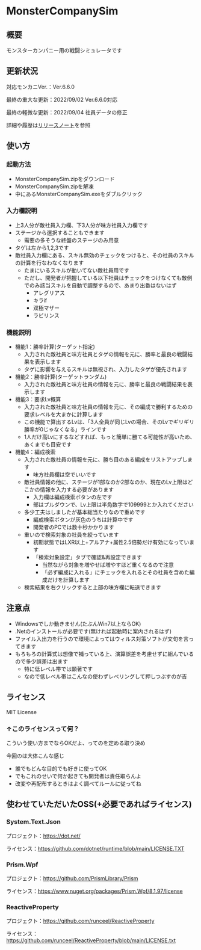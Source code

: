# MonsterCompanySim

## 概要

モンスターカンパニー用の戦闘シミュレータです

## 更新状況

対応モンカニVer.：Ver.6.6.0

最終の重大な更新：2022/09/02 Ver.6.6.0対応

最終の軽微な更新：2022/09/04 社員データの修正

詳細や履歴は[リリースノート](ReleaseNotes.md)を参照

## 使い方

### 起動方法

- MonsterCompanySim.zipをダウンロード
- MonsterCompanySim.zipを解凍
- 中にあるMonsterCompanySim.exeをダブルクリック

### 入力欄説明

- 上3人分が敵社員入力欄、下3人分が味方社員入力欄です
- ステージから選択することもできます
  - 需要の多そうな終盤のステージのみ用意
- タゲは左から1,2,3です
- 敵社員入力欄にある、スキル無効のチェックをつけると、その社員のスキルの計算を行なわなくなります
  - たまにいるスキルが動いてない敵社員用です
  - ただし、開発者が把握している以下社員はチェックをつけなくても敵側でのみ該当スキルを自動で調整するので、あまり出番はないはず
    - アレグリアス
    - キラif
    - 双極マザー
    - ラビリンス

### 機能説明

- 機能1：勝率計算(ターゲット指定)
  - 入力された敵社員と味方社員とタゲの情報を元に、勝率と最良の戦闘結果を表示します
  - タゲに影響を与えるスキルは無視され、入力したタゲが優先されます
- 機能2：勝率計算(ターゲットランダム)
  - 入力された敵社員と味方社員の情報を元に、勝率と最良の戦闘結果を表示します
- 機能3：要求Lv概算
  - 入力された敵社員と味方社員の情報を元に、その編成で勝利するための要求レベルを大まかに計算します
  - この機能で算出するLvは、「3人全員が同じLvの場合、そのLvでギリギリ勝率が0じゃなくなる」ラインです
  - 1人だけ高Lvにするなどすれば、もっと簡単に勝てる可能性が高いため、あくまでも目安です
- 機能4：編成検索
  - 入力された敵社員の情報を元に、勝ち目のある編成をリストアップします
    - 味方社員欄は空でいいです
  - 敵社員情報の他に、ステージが1部なのか2部なのか、現在のLv上限はどこかの情報を入力する必要があります
    - 入力欄は編成検索ボタンの左です
    - 部はプルダウンで、Lv上限は半角数字で109999とか入れてください
  - 多少工夫はしましたが基本総当たりなので重めです
    - 編成検索ボタンが灰色のうちは計算中です
    - 開発者のPCでは数十秒かかります
  - 重いので検索対象の社員を絞っています
    - 初期状態ではLXR以上+アルアナ+属性2.5倍勢だけ有効になっています
    - 「検索対象設定」タブで確認&再設定できます
      - 当然ながら対象を増やせば増やすほど重くなるので注意
      - 「必ず編成に入れる」にチェックを入れるとその社員を含めた編成だけを計算します
  - 検索結果を右クリックすると上部の味方欄に転送できます

## 注意点

- Windowsでしか動きません(たぶんWin7以上ならOK)
- .Netのインストールが必要です(無ければ起動時に案内されるはず)
- ファイル入出力を行うので環境によってはウィルス対策ソフトが文句を言ってきます
- もろもろの計算式は想像で補っている上、演算誤差を考慮せずに組んでいるので多少誤差は出ます
  - 特に低レベル帯では顕著です
  - なので低レベル帯はこんなの使わずレベリングして押しつぶすのが吉

## ライセンス

MIT License

### ↑このライセンスって何？

こういう使い方までならOKだよ、ってのを定める取り決め

今回のは大体こんな感じ

- 誰でもどんな目的でも好きに使ってOK
- でもこれのせいで何か起きても開発者は責任取らんよ
- 改変や再配布するときはよく調べてルールに従ってね

## 使わせていただいたOSS(+必要であればライセンス)

### System.Text.Json

プロジェクト：<https://dot.net/>

ライセンス：<https://github.com/dotnet/runtime/blob/main/LICENSE.TXT>

### Prism.Wpf

プロジェクト：<https://github.com/PrismLibrary/Prism>

ライセンス：<https://www.nuget.org/packages/Prism.Wpf/8.1.97/license>

### ReactiveProperty

プロジェクト：<https://github.com/runceel/ReactiveProperty>

ライセンス：<https://github.com/runceel/ReactiveProperty/blob/main/LICENSE.txt>
